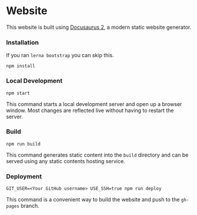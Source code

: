# Website

This website is built using [Docusaurus 2](https://v2.docusaurus.io/), a modern static website generator.

### Installation

If you ran `lerna bootstrap` you can skip this.

```
npm install
```

### Local Development

```
npm start
```

This command starts a local development server and open up a browser window. Most changes are reflected live without having to restart the server.

### Build

```
npm run build
```

This command generates static content into the `build` directory and can be served using any static contents hosting service.

### Deployment

```
GIT_USER=<Your GitHub username> USE_SSH=true npm run deploy
```

This command is a convenient way to build the website and push to the `gh-pages` branch.
